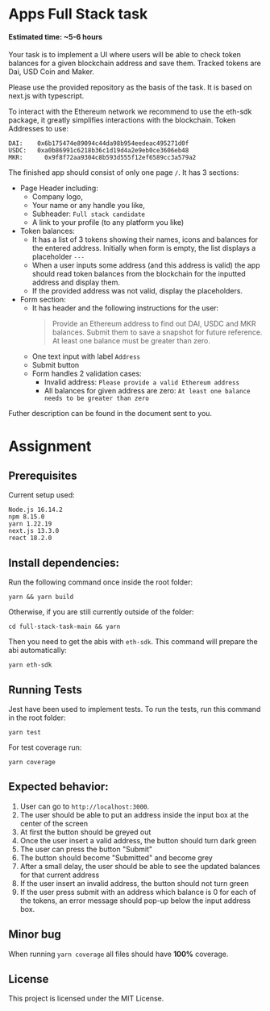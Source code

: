 # Apps Full Stack task

#### Estimated time: ~5-6 hours

Your task is to implement a UI where users will be able to check token balances for a given
blockchain address and save them. Tracked tokens are Dai, USD Coin and Maker.

Please use the provided repository as the basis of the task. It is based on next.js with typescript.

To interact with the Ethereum network we recommend to use the eth-sdk package, it greatly simplifies
interactions with the blockchain. Token Addresses to use:

```
DAI:    0x6b175474e89094c44da98b954eedeac495271d0f
USDC:   0xa0b86991c6218b36c1d19d4a2e9eb0ce3606eb48
MKR:	  0x9f8f72aa9304c8b593d555f12ef6589cc3a579a2
```

The finished app should consist of only one page `/`. It has 3 sections:

- Page Header including:
  - Company logo,
  - Your name or any handle you like,
  - Subheader: `Full stack candidate`
  - A link to your profile (to any platform you like)
- Token balances:
  - It has a list of 3 tokens showing their names, icons and balances for the entered address.
    Initially when form is empty, the list displays a placeholder `---`
  - When a user inputs some address (and this address is valid) the app should read token balances
    from the blockchain for the inputted address and display them.
  - If the provided address was not valid, display the placeholders.
- Form section:
  - It has header and the following instructions for the user:
    > Provide an Ethereum address to find out DAI, USDC and MKR balances. Submit them to save a
    > snapshot for future reference. At least one balance must be greater than zero.
  - One text input with label `Address`
  - Submit button
  - Form handles 2 validation cases:
    - Invalid address: `Please provide a valid Ethereum address`
    - All balances for given address are zero: `At least one balance needs to be greater than zero`

Futher description can be found in the document sent to you.

# Assignment

## Prerequisites

Current setup used:

```
Node.js 16.14.2
npm 8.15.0
yarn 1.22.19
next.js 13.3.0
react 18.2.0
```

## Install dependencies:

Run the following command once inside the root folder:

```
yarn && yarn build
```

Otherwise, if you are still currently outside of the folder:

```
cd full-stack-task-main && yarn
```

Then you need to get the abis with `eth-sdk`. This command will prepare the abi automatically:

```
yarn eth-sdk
```

## Running Tests

Jest have been used to implement tests. To run the tests, run this command in the root folder:

```
yarn test
```

For test coverage run:

```
yarn coverage
```

## Expected behavior:

1.  User can go to `http://localhost:3000`.
2.  The user should be able to put an address inside the input box at the center of the screen
3.  At first the button should be greyed out
4.  Once the user insert a valid address, the button should turn dark green
5.  The user can press the button "Submit"
6.  The button should become "Submitted" and become grey
7.  After a small delay, the user should be able to see the updated balances for that current
    address
8.  If the user insert an invalid address, the button should not turn green
9.  If the user press submit with an address which balance is 0 for each of the tokens, an error
    message should pop-up below the input address box.

## Minor bug

When running `yarn coverage` all files should have **100%** coverage.

## License

This project is licensed under the MIT License.
